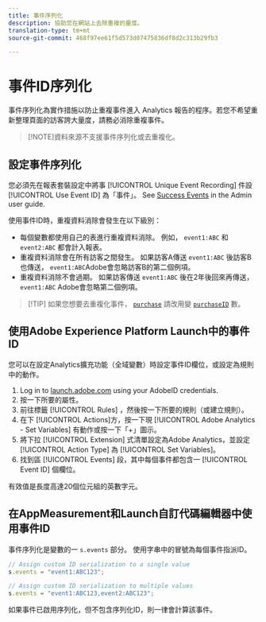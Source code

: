 ```yaml
---
title: 事件序列化
description: 協助您在網站上去除重複的量度。
translation-type: tm+mt
source-git-commit: 468f97ee61f5d573d07475836df8d2c313b29fb3

---
```



# 事件ID序列化

事件序列化為實作措施以防止重複事件進入 Analytics 報告的程序。若您不希望重新整理頁面的訪客誇大量度，請務必消除重複事件。

> [!NOTE]資料來源不支援事件序列化或去重複化。

## 設定事件序列化

您必須先在報表套裝設定中將事 [!UICONTROL Unique Event Recording] 件設 [!UICONTROL Use Event ID] 為「事件」。 See [Success Events](/help/admin/admin/c-success-events/success-event.md) in the Admin user guide.

使用事件ID時，重複資料消除會發生在以下級別：

* 每個變數都使用自己的表進行重複資料消除。 例如， `event1:ABC` 和 `event2:ABC` 都會計入報表。
* 重複資料消除會在所有訪客之間發生。 如果訪客A傳送 `event1:ABC` 後訪客B也傳送， `event1:ABC`Adobe會忽略訪客B的第二個例項。
* 重複資料消除不會過期。 如果訪客傳送 `event1:ABC` 後在2年後回來再傳送， `event1:ABC` Adobe會忽略第二個例項。

> [!TIP] 如果您想要去重複化事件， [`purchase`](event-purchase.md) 請改用變 [`purchaseID`](../purchaseid.md) 數。

## 使用Adobe Experience Platform Launch中的事件ID

您可以在設定Analytics擴充功能（全域變數）時設定事件ID欄位，或設定為規則中的動作。

1. Log in to [launch.adobe.com](https://launch.adobe.com) using your AdobeID credentials.
2. 按一下所要的屬性。
3. 前往標籤 [!UICONTROL Rules] ，然後按一下所要的規則（或建立規則）。
4. 在下 [!UICONTROL Actions]方，按一下現 [!UICONTROL Adobe Analytics - Set Variables] 有動作或按一下「+」圖示。
5. 將下拉 [!UICONTROL Extension] 式清單設定為Adobe Analytics，並設定 [!UICONTROL Action Type] 為 [!UICONTROL Set Variables]。
6. 找到區 [!UICONTROL Events] 段，其中每個事件都包含一 [!UICONTROL Event ID] 個欄位。

有效值是長度高達20個位元組的英數字元。

## 在AppMeasurement和Launch自訂代碼編輯器中使用事件ID

事件序列化是變數的一 `s.events` 部分。 使用字串中的冒號為每個事件指派ID。

```js
// Assign custom ID serialization to a single value
s.events = "event1:ABC123";

// Assign custom ID serialization to multiple values
s.events = "event1:ABC123,event2:ABC123";
```

如果事件已啟用序列化，但不包含序列化ID，則一律會計算該事件。
